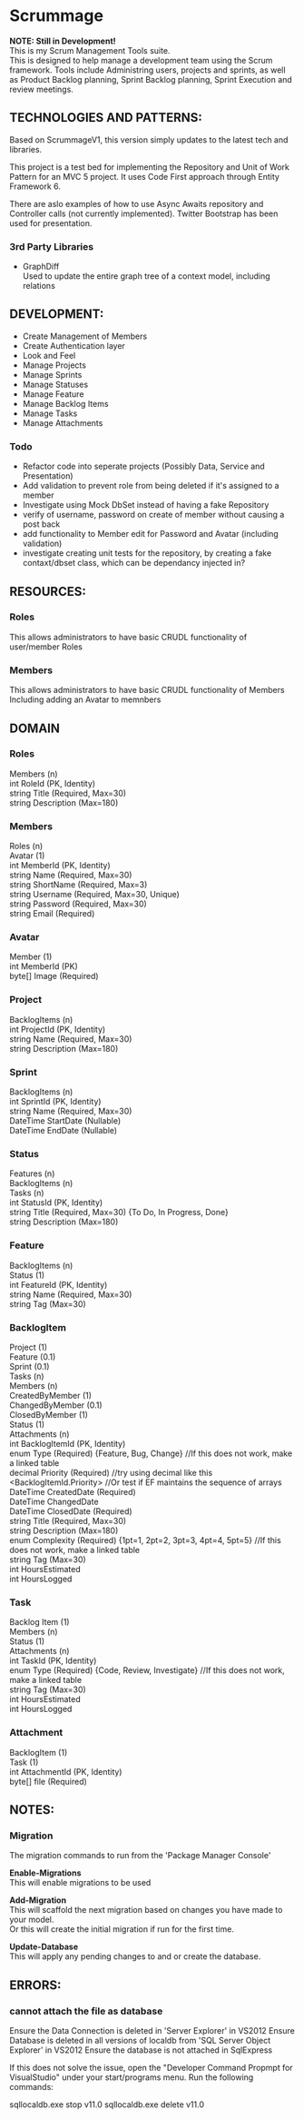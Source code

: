 # Scrummage #
**NOTE: Still in Development!**  
This is my Scrum Management Tools suite.  
This is designed to help manage a development team using the Scrum framework.
Tools include Administring users, projects and sprints, as well as Product Backlog planning, Sprint Backlog planning, Sprint Execution and review meetings.

## TECHNOLOGIES AND PATTERNS: ##
Based on ScrummageV1, this version simply updates to the latest tech and libraries.
  
This project is a test bed for implementing the Repository and Unit of Work Pattern for an MVC 5 project.
It uses Code First approach through Entity Framework 6.
  
There are aslo examples of how to use Async Awaits repository and Controller calls (not currently implemented).
Twitter Bootstrap has been used for presentation.

### 3rd Party Libraries ###
* GraphDiff  
Used to update the entire graph tree of a context model, including relations

## DEVELOPMENT: ##
* Create Management of Members
* Create Authentication layer
* Look and Feel
* Manage Projects
* Manage Sprints
* Manage Statuses
* Manage Feature
* Manage Backlog Items
* Manage Tasks
* Manage Attachments

### Todo ###
* Refactor code into seperate projects (Possibly Data, Service and Presentation)
* Add validation to prevent role from being deleted if it's assigned to a member
* Investigate using Mock DbSet instead of having a fake Repository
* verify of username, password on create of member without causing a post back
* add functionality to Member edit for Password and Avatar (including validation)
* investigate creating unit tests for the repository, by creating a fake contaxt/dbset class, which can be dependancy injected in?

## RESOURCES: ##
### Roles ###
This allows administrators to have basic CRUDL functionality of user/member Roles

### Members ###
This allows administrators to have basic CRUDL functionality of Members
Including adding an Avatar to memnbers  

## DOMAIN ##
### Roles ###
Members (n)  
int RoleId (PK, Identity)  
string Title (Required, Max=30)  
string Description (Max=180)  

### Members ###
Roles (n)  
Avatar (1)  
int MemberId (PK, Identity)  
string Name (Required, Max=30)  
string ShortName (Required, Max=3)  
string Username (Required, Max=30, Unique)  
string Password (Required, Max=30)  
string Email (Required)  

### Avatar ###
Member (1)  
int MemberId (PK)  
byte[] Image (Required)  

### Project ###
BacklogItems (n)  
int ProjectId (PK, Identity)  
string Name (Required, Max=30)  
string Description (Max=180)  

### Sprint ###
BacklogItems (n)  
int SprintId (PK, Identity)  
string Name (Required, Max=30)  
DateTime StartDate (Nullable)  
DateTime EndDate (Nullable)  

### Status ###
Features (n)  
BacklogItems (n)  
Tasks (n)  
int StatusId (PK, Identity)  
string Title (Required, Max=30) {To Do, In Progress, Done}  
string Description (Max=180)  

### Feature ###
BacklogItems (n)  
Status (1)  
int FeatureId (PK, Identity)  
string Name (Required, Max=30)  
string Tag (Max=30)  

### BacklogItem ###
Project (1)  
Feature (0.1)  
Sprint (0.1)  
Tasks (n)  
Members (n)  
CreatedByMember (1)  
ChangedByMember (0.1)  
ClosedByMember (1)  
Status (1)  
Attachments (n)  
int BacklogItemId (PK, Identity)  
enum Type (Required) {Feature, Bug, Change} 	//If this does not work, make a linked table  
decimal Priority (Required)	//try using decimal like this <BacklogItemId.Priority> //Or test if EF maintains the sequence of arrays  
DateTime CreatedDate (Required)  
DateTime ChangedDate  
DateTime ClosedDate (Required)  
string Title (Required, Max=30)  
string Description (Max=180)  
enum Complexity (Required) {1pt=1, 2pt=2, 3pt=3, 4pt=4, 5pt=5}	//If this does not work, make a linked table  
string Tag (Max=30)  
int HoursEstimated  
int HoursLogged  

### Task ###
Backlog Item (1)  
Members (n)  
Status (1)  
Attachments (n)  
int TaskId (PK, Identity)  
enum Type (Required) {Code, Review, Investigate} 	//If this does not work, make a linked table  
string Tag (Max=30)  
int HoursEstimated  
int HoursLogged  

### Attachment ###
BacklogItem (1)  
Task (1)  
int AttachmentId (PK, Identity)  
byte[] file (Required)  

## NOTES: ##
### Migration ###
The migration commands to run from the 'Package Manager Console'  

**Enable-Migrations**  
This will enable migrations to be used  

**Add-Migration**  
This will scaffold the next migration based on changes you have made to your model.  
Or this will create the initial migration if run for the first time.  

**Update-Database**  
This will apply any pending changes to and or create the database.  

## ERRORS: ##
### cannot attach the file as database  ###
Ensure the Data Connection is deleted in 'Server Explorer' in VS2012
Ensure Database is deleted in all versions of localdb from 'SQL Server Object Explorer' in VS2012
Ensure the database is not attached in SqlExpress

If this does not solve the issue, open the "Developer Command Propmpt for VisualStudio" under your start/programs menu.
Run the following commands:

sqllocaldb.exe stop v11.0
sqllocaldb.exe delete v11.0
